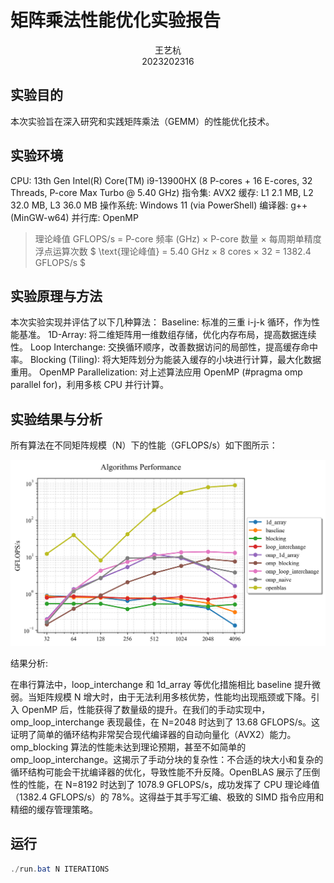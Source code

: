 # 矩阵乘法性能优化实验报告

<div style="text-align:center">
    王艺杭<br>
    2023202316
</div>

## 实验目的
本次实验旨在深入研究和实践矩阵乘法（GEMM）的性能优化技术。

## 实验环境
CPU: 13th Gen Intel(R) Core(TM) i9-13900HX (8 P-cores + 16 E-cores, 32 Threads, P-core Max Turbo @ 5.40 GHz)
指令集: AVX2
缓存: L1 2.1 MB, L2 32.0 MB, L3 36.0 MB
操作系统: Windows 11 (via PowerShell)
编译器: g++ (MinGW-w64)
并行库: OpenMP
> 理论峰值 GFLOPS/s = P-core 频率 (GHz) × P-core 数量 × 每周期单精度浮点运算次数
> $ \text{理论峰值} = 5.40 GHz × 8 cores × 32 = 1382.4 GFLOPS/s $
## 实验原理与方法
本次实验实现并评估了以下几种算法：
Baseline: 标准的三重 i-j-k 循环，作为性能基准。
1D-Array: 将二维矩阵用一维数组存储，优化内存布局，提高数据连续性。
Loop Interchange: 交换循环顺序，改善数据访问的局部性，提高缓存命中率。
Blocking (Tiling): 将大矩阵划分为能装入缓存的小块进行计算，最大化数据重用。
OpenMP Parallelization: 对上述算法应用 OpenMP (#pragma omp parallel for)，利用多核 CPU 并行计算。
## 实验结果与分析
所有算法在不同矩阵规模（N）下的性能（GFLOPS/s）如下图所示：

![算法性能对比图](./result/algorithms_performance.png)

结果分析:

在串行算法中，loop_interchange 和 1d_array 等优化措施相比 baseline 提升微弱。当矩阵规模 N 增大时，由于无法利用多核优势，性能均出现瓶颈或下降。引入 OpenMP 后，性能获得了数量级的提升。在我们的手动实现中，omp_loop_interchange 表现最佳，在 N=2048 时达到了 13.68 GFLOPS/s。这证明了简单的循环结构非常契合现代编译器的自动向量化（AVX2）能力。
omp_blocking 算法的性能未达到理论预期，甚至不如简单的 omp_loop_interchange。这揭示了手动分块的复杂性：不合适的块大小和复杂的循环结构可能会干扰编译器的优化，导致性能不升反降。OpenBLAS 展示了压倒性的性能，在 N=8192 时达到了 1078.9 GFLOPS/s，成功发挥了 CPU 理论峰值（1382.4 GFLOPS/s）的 78%。这得益于其手写汇编、极致的 SIMD 指令应用和精细的缓存管理策略。

## 运行

``` powershell
./run.bat N ITERATIONS
```